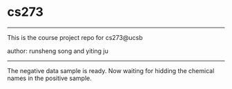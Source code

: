 # cs273

_______________________________________
This is the course project repo for cs273@ucsb

author: runsheng song and yiting ju

_______________________________________

The negative data sample is ready.
Now waiting for hidding the chemical names in the positive sample.
